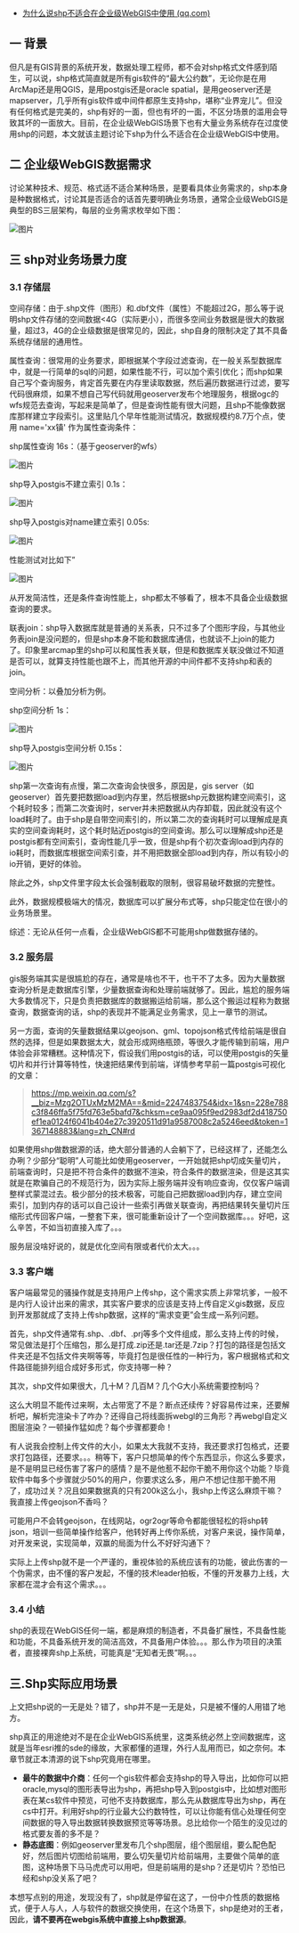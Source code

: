 - [为什么说shp不适合在企业级WebGIS中使用 (qq.com)](https://mp.weixin.qq.com/s/f_VHZUX4edoWEow5p3k7lw)

## **一 背景**

但凡是有GIS背景的系统开发，数据处理工程师，都不会对shp格式文件感到陌生，可以说，shp格式简直就是所有gis软件的“最大公约数”，无论你是在用ArcMap还是用QGIS，是用postgis还是oracle spatial，是用geoserver还是mapserver，几乎所有gis软件或中间件都原生支持shp，堪称“业界宠儿”。但没有任何格式是完美的，shp有好的一面，但也有坏的一面，不区分场景的滥用会导致其坏的一面放大。目前，在企业级WebGIS场景下也有大量业务系统存在过度使用shp的问题，本文就该主题讨论下shp为什么不适合在企业级WebGIS中使用。

## **二 企业级WebGIS数据需求**

讨论某种技术、规范、格式适不适合某种场景，是要看具体业务需求的，shp本身是种数据格式，讨论其是否适合的话首先要明确业务场景，通常企业级WebGIS是典型的BS三层架构，每层的业务需求枚举如下图：

![图片](https://mmbiz.qpic.cn/mmbiz_png/ecdPM5hZnoib0gJwFVsuwzxX7MQnASVxaDcibGUfC6TQPhywn7LWV6Ca9F8RAz4yovcZRhApDXAC5oRIOcE4lVfw/640?wx_fmt=png&wxfrom=5&wx_lazy=1&wx_co=1)

## **三 shp对业务场景力度**

### **3.1 存储层**

空间存储：由于.shp文件（图形）和.dbf文件（属性）不能超过2G，那么等于说明shp文件存储的空间数据<4G（实际更小），而很多空间业务数据是很大的数据量，超过3，4G的企业级数据是很常见的，因此，shp自身的限制决定了其不具备系统存储层的通用性。

属性查询：很常用的业务要求，即根据某个字段过滤查询，在一般关系型数据库中，就是一行简单的sql的问题，如果性能不行，可以加个索引优化；而shp如果自己写个查询服务，肯定首先要在内存里读取数据，然后遍历数据进行过滤，要写代码很麻烦，如果不想自己写代码就用geoserver发布个地理服务，根据ogc的wfs规范去查询，写起来是简单了，但是查询性能有很大问题，且shp不能像数据库那样建立字段索引。这里贴几个早年性能测试情况，数据规模约8.7万个点，使用 name='xx镇' 作为属性查询条件：

shp属性查询 16s：（基于geoserver的wfs）

![图片](https://mmbiz.qpic.cn/mmbiz/ecdPM5hZnoib0gJwFVsuwzxX7MQnASVxab45ebm4ibBqC9JRNicYGqAsODE961b3MY9Iy4qscnagMaF5eKEwIazDg/640?wx_fmt=other&wxfrom=5&wx_lazy=1&wx_co=1)

shp导入postgis不建立索引 0.1s：

![图片](https://mmbiz.qpic.cn/mmbiz/ecdPM5hZnoib0gJwFVsuwzxX7MQnASVxa2NYG7wawh2iaaD44mFUQo2dzdnKibncfFB9PibfHicRslxamzXHTKV1GsQ/640?wx_fmt=other&wxfrom=5&wx_lazy=1&wx_co=1)

shp导入postgis对name建立索引 0.05s:

![图片](https://mmbiz.qpic.cn/mmbiz/ecdPM5hZnoib0gJwFVsuwzxX7MQnASVxaJW6mGKHjkJ9Uwab6VeH2KBRzqdhlmpuo0jKd0zdaMP1wPfVEZxdgNQ/640?wx_fmt=other&wxfrom=5&wx_lazy=1&wx_co=1)

性能测试对比如下”

![图片](https://mmbiz.qpic.cn/mmbiz_png/ecdPM5hZnoib0gJwFVsuwzxX7MQnASVxaticZzYpndOopTbWOmKT08vFwYcjEFxfh8jdXb8N4dnWSvocceNPB54A/640?wx_fmt=png&wxfrom=5&wx_lazy=1&wx_co=1)



从开发简洁性，还是条件查询性能上，shp都太不够看了，根本不具备企业级数据查询的要求。

联表join：shp导入数据库就是普通的关系表，只不过多了个图形字段，与其他业务表join是没问题的，但是shp本身不能和数据库通信，也就谈不上join的能力了。印象里arcmap里的shp可以和属性表关联，但是和数据库关联没做过不知道是否可以，就算支持性能也跟不上，而其他开源的中间件都不支持shp和表的join。

空间分析：以叠加分析为例。

shp空间分析 1s：

![图片](https://mmbiz.qpic.cn/mmbiz/ecdPM5hZnoib0gJwFVsuwzxX7MQnASVxa2WbxPV9KvZ3fCLbNmpib91zj9uX1SCVpYKiaq0GrJgCxibl5fgAaiaHqHw/640?wx_fmt=other&wxfrom=5&wx_lazy=1&wx_co=1)

shp导入postgis空间分析 0.15s：

![图片](https://mmbiz.qpic.cn/mmbiz/ecdPM5hZnoib0gJwFVsuwzxX7MQnASVxa38Gpd0blaBKDDSslOHaxw0xTFS5libaO7eozuricPUMR1z4IHmtHKUicA/640?wx_fmt=other&wxfrom=5&wx_lazy=1&wx_co=1)

shp第一次查询有点慢，第二次查询会快很多，原因是，gis server（如geoserver）首先要把数据load到内存里，然后根据shp元数据构建空间索引，这个耗时较多；而第二次查询时，server并未把数据从内存卸载，因此就没有这个load耗时了。由于shp是自带空间索引的，所以第二次的查询耗时可以理解成是真实的空间查询耗时，这个耗时贴近postgis的空间查询。那么可以理解成shp还是postgis都有空间索引，查询性能几乎一致，但是shp有个初次查询load到内存的io耗时，而数据库根据空间索引查，并不用把数据全部load到内存，所以有较小的io开销，更好的体验。

除此之外，shp文件里字段太长会强制截取的限制，很容易破坏数据的完整性。

此外，数据规模极端大的情况，数据库可以扩展分布式等，shp只能定位在很小的业务场景里。

综述：无论从任何一点看，企业级WebGIS都不可能用shp做数据存储的。

### **3.2 服务层**

gis服务端其实是很尴尬的存在，通常是啥也不干，也干不了太多。因为大量数据查询分析是走数据库引擎，少量数据查询和处理前端就够了。因此，尴尬的服务端大多数情况下，只是负责把数据库的数据搬运给前端，那么这个搬运过程称为数据查询，数据查询的话，shp的表现并不能满足业务需求，见上一章节的测试。

另一方面，查询的矢量数据结果以geojson、gml、topojson格式传给前端是很自然的选择，但是如果数据太大，就会形成网络瓶颈，等很久才能传输到前端，用户体验会非常糟糕。这种情况下，假设我们用postgis的话，可以使用postgis的矢量切片和并行计算等特性，快速把结果传到前端，详情参考早前一篇postgis可视化的文章：

> https://mp.weixin.qq.com/s?__biz=Mzg2OTUxMzM2MA==&mid=2247483754&idx=1&sn=228e788c3f846ffa5f75fd763e5bafd7&chksm=ce9aa095f9ed2983df2d418750ef1ea0124f6041b404e27c3920511d91a9587008c2a5246eed&token=1367148883&lang=zh_CN#rd

如果使用shp做数据源的话，绝大部分普通的人会躺下了，已经这样了，还能怎么办咧？少部分“聪明”人可能比如使用geoserver，一开始就把shp切成矢量切片，前端查询时，只是把不符合条件的数据不渲染，符合条件的数据渲染，但是这其实就是在欺骗自己的不规范行为，因为实际上服务端并没有响应查询，仅仅客户端调整样式蒙混过去。极少部分的技术极客，可能自己把数据load到内存，建立空间索引，加到内存的话可以自己设计一些索引再做关联查询，再把结果转矢量切片压缩形式传回客户端，一整套下来，很可能重新设计了一个空间数据库。。。好吧，这么辛苦，不如当初直接入库了。。。

服务层没啥好说的，就是优化空间有限或者代价太大。。。

### **3.3 客户端**

客户端最常见的骚操作就是支持用户上传shp，这个需求实质上非常坑爹，一般不是内行人设计出来的需求，其实客户要求的应该是支持上传自定义gis数据，反应到开发那就成了支持上传shp数据，这样的“需求变更”会生成一系列问题。

首先，shp文件通常有.shp、.dbf、.prj等多个文件组成，那么支持上传的时候，常见做法是打个压缩包，那么是打成.zip还是.tar还是.7zip？打包的路径是包括文件夹还是不包括文件夹啊等等，毕竟打包是很任性的一种行为，客户根据格式和文件路径能排列组合成好多形式，你支持哪一种？

其次，shp文件如果很大，几十M？几百M？几个G大小系统需要控制吗？

这么大明显不能传过来啊，太占带宽了不是？断点还续传？好容易传过来，还要解析吧，解析完渲染卡了咋办？还得自己将线面拆webgl的三角形？再webgl自定义图层渲染？一顿操作猛如虎？每个步骤都要命！

有人说我会控制上传文件的大小，如果太大我就不支持，我还要求打包格式，还要求打包路径，还要求。。。稍等下，客户只想简单的传个东西显示，你这么多要求，是不是明显已经伤害了客户的感情？是不是他惹不起你干脆不用你这个功能？毕竟软件中每多个步骤就少50%的用户，你要求这么多，用户不想记住那干脆不用了，成功过关？况且如果数据真的只有200k这么小，我shp上传这么麻烦干嘛？我直接上传geojson不香吗？

可能用户不会转geojson，在线网站，ogr2ogr等命令都能很轻松的将shp转json，培训一些简单操作给客户，他转好再上传你系统，对客户来说，操作简单，对开发来说，实现简单，双赢的局面为什么不好好沟通下？

实际上上传shp就不是一个严谨的，重视体验的系统应该有的功能，彼此伤害的一个伪需求，由不懂的客户发起，不懂的技术leader拍板，不懂的开发暴力上线，大家都在混才会有这个需求。。。

### **3.4 小结**

shp的表现在WebGIS任何一端，都是麻烦的制造者，不具备扩展性，不具备性能和功能，不具备系统开发的简洁高效，不具备用户体验。。。那么作为项目的决策者，直接裸奔shp上系统，可能真是“无知者无畏”啊。。。

## **三.Shp实际应用场景**

上文把shp说的一无是处？错了，shp并不是一无是处，只是被不懂的人用错了地方。

shp真正的用途绝对不是在企业WebGIS系统里，这类系统必然上空间数据库，这就是当年esri推的sde的缘故，大家都懂的道理，外行人乱用而已，如之奈何。本章节就正本清源的说下shp究竟用在哪里。

- **最牛的数据中介商**：任何一个gis软件都会支持shp的导入导出，比如你可以把oracle,mysql的图形表导出为shp，再把shp导入到postgis中，比如想对图形表在某cs软件中预览，可他不支持数据库，那么先从数据库导出为shp，再在cs中打开。利用好shp的行业最大公约数特性，可以让你能有信心处理任何空间数据的导入导出数据转换数据预览等等场景。总比给你一个陌生的没见过的格式要友善的多不是？
- **静态底图**：例如geoserver里发布几个shp图层，组个图层组，要么配色配好，然后图片切图给前端用，要么切矢量切片给前端用，主要做个简单的底图，这种场景下马马虎虎可以用吧，但是前端用的是shp？还是切片？恐怕已经和shp没关系了吧？



本想写点别的用途，发现没有了，shp就是停留在这了，一份中介性质的数据格式，便于人与人，人与软件的数据交换使用，在这个场景下，shp是绝对的王者，因此，**请不要再在webgis系统中直接上shp数据源**。